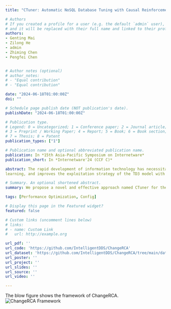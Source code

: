 ```yaml
---
title: "CTuner: Automatic NoSQL Database Tuning with Causal Reinforcement Learning"

# Authors
# If you created a profile for a user (e.g. the default `admin` user), write the username (folder name) here 
# and it will be replaced with their full name and linked to their profile.
authors:
- Genting Mai
- Zilong He
- admin
- Zhiming Chen
- Pengfei Chen


# Author notes (optional)
# author_notes:
# - "Equal contribution"
# - "Equal contribution"

date: "2024-06-18T01:00:00Z"
doi: ""

# Schedule page publish date (NOT publication's date).
publishDate: "2024-06-18T01:00:00Z"

# Publication type.
# Legend: 0 = Uncategorized; 1 = Conference paper; 2 = Journal article;
# 3 = Preprint / Working Paper; 4 = Report; 5 = Book; 6 = Book section;
# 7 = Thesis; 8 = Patent
publication_types: ["1"]

# Publication name and optional abbreviated publication name.
publication: In *15th Asia-Pacific Symposium on Internetware*
publication_short: In *Internetware'24 (CCF C)*

abstract: The rapid development of information technology has necessitated the management of large volumes of data in modern society, leading to the emergence of NoSQL databases (e.g., MongoDB). To meet the huge demand for efficient data management and query, optimizing the performance of these databases has become crucial. Currently, some reinforcement learning-based methods have been used to improve the efficiency of databases by tuning customizable database configurations. However, these methods have two limitations including susceptibility to cold-start effect and low efficiency in configuration search. To address these issues, we propose a novel and effective approach named CTuner for the online performance tuning of NoSQL databases. CTuner skips cold start by Bayesian optimization-based
learning, and improves the exploitation strategy of the TD3 model with causal inference. Practical implementation and experimental evaluations on three prominent NoSQL databases show that CTuner can find a better configuration at the same time cost than state-of-the-art approaches, with up to a 27.4% improvement in throughput and up to 13.2% reduction in 95%-tail latency. Moreover, we introduce meta-learning to enhance the adaptability of CTuner and confirm that it is able to reliably improve performance under new environments and workloads.

# Summary. An optional shortened abstract.
summary: We propose a novel and effective approach named CTuner for the online performance tuning of NoSQL databases. CTuner skips cold start by Bayesian optimization-based learning, and improves the exploitation strategy of the TD3 model with causal inference.

tags: [Performance Optimization, Config]

# Display this page in the Featured widget?
featured: false

# Custom links (uncomment lines below)
# links:
# - name: Custom Link
#   url: http://example.org

url_pdf: ''
url_code: 'https://github.com/IntelligentDDS/ChangeRCA'
url_dataset: 'https://github.com/IntelligentDDS/ChangeRCA/tree/main/data'
url_poster: ''
url_project: ''
url_slides: ''
url_source: ''
url_video: ''

---
```

The blow figure shows the framework of ChangeRCA.
![ChangeRCA Framework](./changerca24.jpg)
